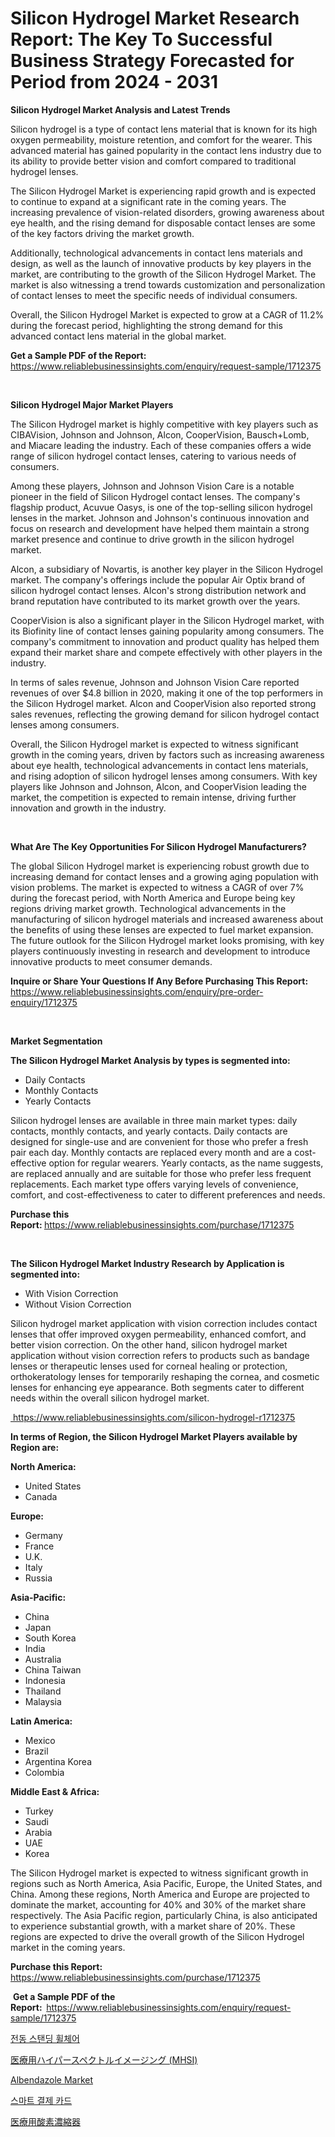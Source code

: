 <p><h1>Silicon Hydrogel Market Research Report: The Key To Successful Business Strategy Forecasted for Period from 2024 - 2031</h1></p><p><strong>Silicon Hydrogel Market Analysis and Latest Trends</strong></p>
<p><p>Silicon hydrogel is a type of contact lens material that is known for its high oxygen permeability, moisture retention, and comfort for the wearer. This advanced material has gained popularity in the contact lens industry due to its ability to provide better vision and comfort compared to traditional hydrogel lenses.</p><p>The Silicon Hydrogel Market is experiencing rapid growth and is expected to continue to expand at a significant rate in the coming years. The increasing prevalence of vision-related disorders, growing awareness about eye health, and the rising demand for disposable contact lenses are some of the key factors driving the market growth.</p><p>Additionally, technological advancements in contact lens materials and design, as well as the launch of innovative products by key players in the market, are contributing to the growth of the Silicon Hydrogel Market. The market is also witnessing a trend towards customization and personalization of contact lenses to meet the specific needs of individual consumers.</p><p>Overall, the Silicon Hydrogel Market is expected to grow at a CAGR of 11.2% during the forecast period, highlighting the strong demand for this advanced contact lens material in the global market.</p></p>
<p><strong>Get a Sample PDF of the Report:&nbsp;</strong> <a href="https://www.reliablebusinessinsights.com/enquiry/request-sample/1712375">https://www.reliablebusinessinsights.com/enquiry/request-sample/1712375</a></p>
<p>&nbsp;</p>
<p><strong>Silicon Hydrogel Major Market Players</strong></p>
<p><p>The Silicon Hydrogel market is highly competitive with key players such as CIBAVision, Johnson and Johnson, Alcon, CooperVision, Bausch+Lomb, and Miacare leading the industry. Each of these companies offers a wide range of silicon hydrogel contact lenses, catering to various needs of consumers.</p><p>Among these players, Johnson and Johnson Vision Care is a notable pioneer in the field of Silicon Hydrogel contact lenses. The company's flagship product, Acuvue Oasys, is one of the top-selling silicon hydrogel lenses in the market. Johnson and Johnson's continuous innovation and focus on research and development have helped them maintain a strong market presence and continue to drive growth in the silicon hydrogel market.</p><p>Alcon, a subsidiary of Novartis, is another key player in the Silicon Hydrogel market. The company's offerings include the popular Air Optix brand of silicon hydrogel contact lenses. Alcon's strong distribution network and brand reputation have contributed to its market growth over the years.</p><p>CooperVision is also a significant player in the Silicon Hydrogel market, with its Biofinity line of contact lenses gaining popularity among consumers. The company's commitment to innovation and product quality has helped them expand their market share and compete effectively with other players in the industry.</p><p>In terms of sales revenue, Johnson and Johnson Vision Care reported revenues of over $4.8 billion in 2020, making it one of the top performers in the Silicon Hydrogel market. Alcon and CooperVision also reported strong sales revenues, reflecting the growing demand for silicon hydrogel contact lenses among consumers.</p><p>Overall, the Silicon Hydrogel market is expected to witness significant growth in the coming years, driven by factors such as increasing awareness about eye health, technological advancements in contact lens materials, and rising adoption of silicon hydrogel lenses among consumers. With key players like Johnson and Johnson, Alcon, and CooperVision leading the market, the competition is expected to remain intense, driving further innovation and growth in the industry.</p></p>
<p>&nbsp;</p>
<p><strong>What Are The Key Opportunities For Silicon Hydrogel Manufacturers?</strong></p>
<p><p>The global Silicon Hydrogel market is experiencing robust growth due to increasing demand for contact lenses and a growing aging population with vision problems. The market is expected to witness a CAGR of over 7% during the forecast period, with North America and Europe being key regions driving market growth. Technological advancements in the manufacturing of silicon hydrogel materials and increased awareness about the benefits of using these lenses are expected to fuel market expansion. The future outlook for the Silicon Hydrogel market looks promising, with key players continuously investing in research and development to introduce innovative products to meet consumer demands.</p></p>
<p><strong>Inquire or Share Your Questions If Any Before Purchasing This Report:</strong> <a href="https://www.reliablebusinessinsights.com/enquiry/pre-order-enquiry/1712375">https://www.reliablebusinessinsights.com/enquiry/pre-order-enquiry/1712375</a></p>
<p>&nbsp;</p>
<p><strong>Market Segmentation</strong></p>
<p><strong>The Silicon Hydrogel Market Analysis by types is segmented into:</strong></p>
<p><ul><li>Daily Contacts</li><li>Monthly Contacts</li><li>Yearly Contacts</li></ul></p>
<p><p>Silicon hydrogel lenses are available in three main market types: daily contacts, monthly contacts, and yearly contacts. Daily contacts are designed for single-use and are convenient for those who prefer a fresh pair each day. Monthly contacts are replaced every month and are a cost-effective option for regular wearers. Yearly contacts, as the name suggests, are replaced annually and are suitable for those who prefer less frequent replacements. Each market type offers varying levels of convenience, comfort, and cost-effectiveness to cater to different preferences and needs.</p></p>
<p><strong>Purchase this Report:&nbsp;</strong><a href="https://www.reliablebusinessinsights.com/purchase/1712375">https://www.reliablebusinessinsights.com/purchase/1712375</a></p>
<p>&nbsp;</p>
<p><strong>The Silicon Hydrogel Market Industry Research by Application is segmented into:</strong></p>
<p><ul><li>With Vision Correction</li><li>Without Vision Correction</li></ul></p>
<p><p>Silicon hydrogel market application with vision correction includes contact lenses that offer improved oxygen permeability, enhanced comfort, and better vision correction. On the other hand, silicon hydrogel market application without vision correction refers to products such as bandage lenses or therapeutic lenses used for corneal healing or protection, orthokeratology lenses for temporarily reshaping the cornea, and cosmetic lenses for enhancing eye appearance. Both segments cater to different needs within the overall silicon hydrogel market.</p></p>
<p><a href="https://www.reliablebusinessinsights.com/silicon-hydrogel-r1712375">&nbsp;https://www.reliablebusinessinsights.com/silicon-hydrogel-r1712375</a></p>
<p><strong>In terms of Region, the Silicon Hydrogel Market Players available by Region are:</strong></p>
<p>
    <p> <strong> North America: </strong>
        <ul>
            <li>United States</li>
            <li>Canada</li>
        </ul>
        </p> 
    <p> <strong> Europe: </strong>
        <ul>
            <li>Germany</li>
            <li>France</li>
            <li>U.K.</li>
            <li>Italy</li>
            <li>Russia</li>
        </ul>
        </p> 
    <p> <strong> Asia-Pacific: </strong>
        <ul>
            <li>China</li>
            <li>Japan</li>
            <li>South Korea</li>
            <li>India</li>
            <li>Australia</li>
            <li>China Taiwan</li>
            <li>Indonesia</li>
            <li>Thailand</li>
            <li>Malaysia</li>
        </ul>
        </p> 
    <p> <strong> Latin America: </strong>
        <ul>
            <li>Mexico</li>
            <li>Brazil</li>
            <li>Argentina Korea</li>
            <li>Colombia</li>
        </ul>
        </p> 
    <p> <strong> Middle East & Africa: </strong>
        <ul>
            <li>Turkey</li>
            <li>Saudi</li>
            <li>Arabia</li>
            <li>UAE</li>
            <li>Korea</li>
        </ul>
    </p>
    </p>
<p><p>The Silicon Hydrogel market is expected to witness significant growth in regions such as North America, Asia Pacific, Europe, the United States, and China. Among these regions, North America and Europe are projected to dominate the market, accounting for 40% and 30% of the market share respectively. The Asia Pacific region, particularly China, is also anticipated to experience substantial growth, with a market share of 20%. These regions are expected to drive the overall growth of the Silicon Hydrogel market in the coming years.</p></p>
<p><strong>Purchase this Report: </strong><a href="https://www.reliablebusinessinsights.com/purchase/1712375">https://www.reliablebusinessinsights.com/purchase/1712375</a></p>
<p>&nbsp;<strong>Get a Sample PDF of the Report:&nbsp;&nbsp;</strong><a href="https://www.reliablebusinessinsights.com/enquiry/request-sample/1712375">https://www.reliablebusinessinsights.com/enquiry/request-sample/1712375</a></p>
<p><strong></strong></p>
<p><p><a href="https://github.com/johneahan44556754/Market-Research-Report-List-1/blob/main/4417004110525.md">전동 스탠딩 휠체어</a></p><p><a href="https://github.com/JanickJohns/Market-Research-Report-List-1/blob/main/1798805127285.md">医療用ハイパースペクトルイメージング (MHSI)</a></p><p><a href="https://github.com/irfadac/Market-Research-Report-List-3/blob/main/albendazole-market.md">Albendazole Market</a></p><p><a href="https://github.com/rsg307664904/Market-Research-Report-List-2/blob/main/7671369123783.md">스마트 결제 카드</a></p><p><a href="https://github.com/avwofrml53535/Market-Research-Report-List-2/blob/main/9497204127286.md">医療用酸素濃縮器</a></p></p>